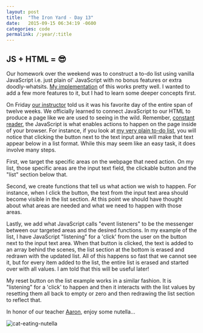 ```yaml
---
layout: post
title:  "The Iron Yard - Day 13"
date:   2015-09-15 06:34:19 -0600
categories: code
permalink: /:year/:title
---
```


## JS + HTML = 😎

Our homework over the weekend was to construct a to-do list using vanilla JavaScript i.e. just plain ol' JavaScript with no bonus features or extra doodly-whatsits. [My implementation](http://www.drumsensei.com/warehouse/homework/vanilla-todo-list/index.html) of this works pretty well. I wanted to add a few more features to it, but I had to learn some deeper concepts first.

On Friday [our instructor](http://nutellahabit.com/) told us it was his favorite day of the entire span of twelve weeks. We officially learned to connect JavaScript to our HTML to produce a page like we are used to seeing in the wild. Remember, [constant reader](http://stephenking.com/index.html), the JavaScript is what enables actions to happen on the page inside of your browser. For instance, if you look at [my very plain to-do list](http://www.drumsensei.com/warehouse/homework/vanilla-todo-list/index.html), you will notice that clicking the button next to the text input area will make that text appear below in a list format. While this may seem like an easy task, it does involve many steps.

First, we target the specific areas on the webpage that need action. On my list, those specific areas are the input text field, the clickable button and the "list" section below that.

Second, we create functions that tell us what action we wish to happen. For instance, when I click the button, the text from the input text area should become visible in the list section. At this point we should have thought about what areas are needed and what we need to happen with those areas.

Lastly, we add what JavaScript calls "event listeners" to be the messenger between our targeted areas and the desired functions. In my example of the list, I have JavaScript "listening" for a 'click' from the user on the button next to the input text area. When that button is clicked, the text is added to an array behind the scenes, the list section at the bottom is erased and redrawn with the updated list. All of this happens so fast that we cannot see it, but for every item added to the list, the entire list is erased and started over with all values. I am told that this will be useful later!

My reset button on the list example works in a similar fashion. It is "listening" for a 'click' to happen and then it interacts with the list values by resetting them all back to empty or zero and then redrawing the list section to reflect that.

In honor of our teacher [Aaron](https://twitter.com/alarner), enjoy some nutella...

![cat-eating-nutella](http://res.cloudinary.com/drumsensei/image/upload/v1515473731/nutella-cat_muwza6.gif)
